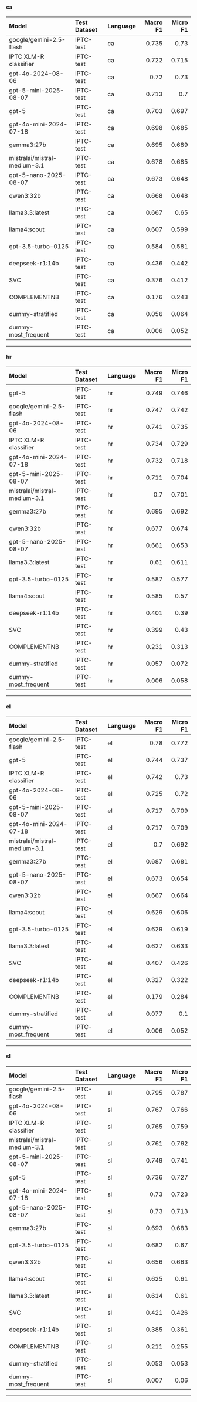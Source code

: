 
#### ca

| Model                        | Test Dataset   | Language   |   Macro F1 |   Micro F1 |
|:-----------------------------|:---------------|:-----------|-----------:|-----------:|
| google/gemini-2.5-flash      | IPTC-test      | ca         |      0.735 |      0.73  |
| IPTC XLM-R classifier        | IPTC-test      | ca         |      0.722 |      0.715 |
| gpt-4o-2024-08-06            | IPTC-test      | ca         |      0.72  |      0.73  |
| gpt-5-mini-2025-08-07        | IPTC-test      | ca         |      0.713 |      0.7   |
| gpt-5                        | IPTC-test      | ca         |      0.703 |      0.697 |
| gpt-4o-mini-2024-07-18       | IPTC-test      | ca         |      0.698 |      0.685 |
| gemma3:27b                   | IPTC-test      | ca         |      0.695 |      0.689 |
| mistralai/mistral-medium-3.1 | IPTC-test      | ca         |      0.678 |      0.685 |
| gpt-5-nano-2025-08-07        | IPTC-test      | ca         |      0.673 |      0.648 |
| qwen3:32b                    | IPTC-test      | ca         |      0.668 |      0.648 |
| llama3.3:latest              | IPTC-test      | ca         |      0.667 |      0.65  |
| llama4:scout                 | IPTC-test      | ca         |      0.607 |      0.599 |
| gpt-3.5-turbo-0125           | IPTC-test      | ca         |      0.584 |      0.581 |
| deepseek-r1:14b              | IPTC-test      | ca         |      0.436 |      0.442 |
| SVC                          | IPTC-test      | ca         |      0.376 |      0.412 |
| COMPLEMENTNB                 | IPTC-test      | ca         |      0.176 |      0.243 |
| dummy-stratified             | IPTC-test      | ca         |      0.056 |      0.064 |
| dummy-most_frequent          | IPTC-test      | ca         |      0.006 |      0.052 |

------------------------------------------

#### hr

| Model                        | Test Dataset   | Language   |   Macro F1 |   Micro F1 |
|:-----------------------------|:---------------|:-----------|-----------:|-----------:|
| gpt-5                        | IPTC-test      | hr         |      0.749 |      0.746 |
| google/gemini-2.5-flash      | IPTC-test      | hr         |      0.747 |      0.742 |
| gpt-4o-2024-08-06            | IPTC-test      | hr         |      0.741 |      0.735 |
| IPTC XLM-R classifier        | IPTC-test      | hr         |      0.734 |      0.729 |
| gpt-4o-mini-2024-07-18       | IPTC-test      | hr         |      0.732 |      0.718 |
| gpt-5-mini-2025-08-07        | IPTC-test      | hr         |      0.711 |      0.704 |
| mistralai/mistral-medium-3.1 | IPTC-test      | hr         |      0.7   |      0.701 |
| gemma3:27b                   | IPTC-test      | hr         |      0.695 |      0.692 |
| qwen3:32b                    | IPTC-test      | hr         |      0.677 |      0.674 |
| gpt-5-nano-2025-08-07        | IPTC-test      | hr         |      0.661 |      0.653 |
| llama3.3:latest              | IPTC-test      | hr         |      0.61  |      0.611 |
| gpt-3.5-turbo-0125           | IPTC-test      | hr         |      0.587 |      0.577 |
| llama4:scout                 | IPTC-test      | hr         |      0.585 |      0.57  |
| deepseek-r1:14b              | IPTC-test      | hr         |      0.401 |      0.39  |
| SVC                          | IPTC-test      | hr         |      0.399 |      0.43  |
| COMPLEMENTNB                 | IPTC-test      | hr         |      0.231 |      0.313 |
| dummy-stratified             | IPTC-test      | hr         |      0.057 |      0.072 |
| dummy-most_frequent          | IPTC-test      | hr         |      0.006 |      0.058 |

------------------------------------------

#### el

| Model                        | Test Dataset   | Language   |   Macro F1 |   Micro F1 |
|:-----------------------------|:---------------|:-----------|-----------:|-----------:|
| google/gemini-2.5-flash      | IPTC-test      | el         |      0.78  |      0.772 |
| gpt-5                        | IPTC-test      | el         |      0.744 |      0.737 |
| IPTC XLM-R classifier        | IPTC-test      | el         |      0.742 |      0.73  |
| gpt-4o-2024-08-06            | IPTC-test      | el         |      0.725 |      0.72  |
| gpt-5-mini-2025-08-07        | IPTC-test      | el         |      0.717 |      0.709 |
| gpt-4o-mini-2024-07-18       | IPTC-test      | el         |      0.717 |      0.709 |
| mistralai/mistral-medium-3.1 | IPTC-test      | el         |      0.7   |      0.692 |
| gemma3:27b                   | IPTC-test      | el         |      0.687 |      0.681 |
| gpt-5-nano-2025-08-07        | IPTC-test      | el         |      0.673 |      0.654 |
| qwen3:32b                    | IPTC-test      | el         |      0.667 |      0.664 |
| llama4:scout                 | IPTC-test      | el         |      0.629 |      0.606 |
| gpt-3.5-turbo-0125           | IPTC-test      | el         |      0.629 |      0.619 |
| llama3.3:latest              | IPTC-test      | el         |      0.627 |      0.633 |
| SVC                          | IPTC-test      | el         |      0.407 |      0.426 |
| deepseek-r1:14b              | IPTC-test      | el         |      0.327 |      0.322 |
| COMPLEMENTNB                 | IPTC-test      | el         |      0.179 |      0.284 |
| dummy-stratified             | IPTC-test      | el         |      0.077 |      0.1   |
| dummy-most_frequent          | IPTC-test      | el         |      0.006 |      0.052 |

------------------------------------------

#### sl

| Model                        | Test Dataset   | Language   |   Macro F1 |   Micro F1 |
|:-----------------------------|:---------------|:-----------|-----------:|-----------:|
| google/gemini-2.5-flash      | IPTC-test      | sl         |      0.795 |      0.787 |
| gpt-4o-2024-08-06            | IPTC-test      | sl         |      0.767 |      0.766 |
| IPTC XLM-R classifier        | IPTC-test      | sl         |      0.765 |      0.759 |
| mistralai/mistral-medium-3.1 | IPTC-test      | sl         |      0.761 |      0.762 |
| gpt-5-mini-2025-08-07        | IPTC-test      | sl         |      0.749 |      0.741 |
| gpt-5                        | IPTC-test      | sl         |      0.736 |      0.727 |
| gpt-4o-mini-2024-07-18       | IPTC-test      | sl         |      0.73  |      0.723 |
| gpt-5-nano-2025-08-07        | IPTC-test      | sl         |      0.73  |      0.713 |
| gemma3:27b                   | IPTC-test      | sl         |      0.693 |      0.683 |
| gpt-3.5-turbo-0125           | IPTC-test      | sl         |      0.682 |      0.67  |
| qwen3:32b                    | IPTC-test      | sl         |      0.656 |      0.663 |
| llama4:scout                 | IPTC-test      | sl         |      0.625 |      0.61  |
| llama3.3:latest              | IPTC-test      | sl         |      0.614 |      0.61  |
| SVC                          | IPTC-test      | sl         |      0.421 |      0.426 |
| deepseek-r1:14b              | IPTC-test      | sl         |      0.385 |      0.361 |
| COMPLEMENTNB                 | IPTC-test      | sl         |      0.211 |      0.255 |
| dummy-stratified             | IPTC-test      | sl         |      0.053 |      0.053 |
| dummy-most_frequent          | IPTC-test      | sl         |      0.007 |      0.06  |

------------------------------------------
